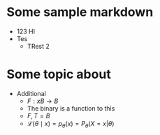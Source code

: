# Some sample markdown
* 123 HI
* Tes
  * TRest 2

# Some topic about
* Additional
  * $F: xB \rightarrow B$
  * The binary is a function to this
  * ${F,T} = B$
  * ${\mathcal {L}}(\theta \mid x)=p_{\theta }(x) = P_{\theta }(X=x | \theta)$
